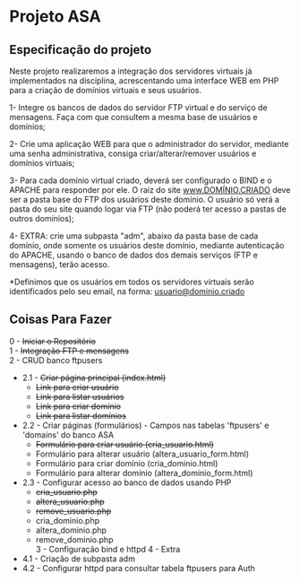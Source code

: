# Projeto ASA

## Especificação do projeto
Neste projeto realizaremos a integração dos servidores virtuais já implementados na disciplina, acrescentando uma interface WEB em PHP para a criação de domínios virtuais e seus usuários.

1- Integre os bancos de dados do servidor FTP virtual e do serviço de mensagens. Faça com que consultem a mesma base de usuários e domínios;

2- Crie uma aplicação WEB para que o administrador do servidor, mediante uma senha administrativa, consiga criar/alterar/remover usuários e domínios virtuais;

3- Para cada domínio virtual criado, deverá ser configurado o BIND e o APACHE para responder por ele. O raiz do site www.DOMÍNIO.CRIADO deve ser a pasta base do FTP dos usuários deste domínio. O usuário só verá a pasta do seu site quando logar via FTP (não poderá ter acesso a pastas de outros domínios);

4- EXTRA: crie uma subpasta "adm", abaixo da pasta base de cada domínio, onde somente os usuários deste domínio, mediante autenticação do APACHE, usando o banco de dados dos demais serviços (FTP e mensagens), terão acesso.

*Definimos que os usuários em todos os servidores virtuais serão identificados pelo seu email, na forma: usuario@dominio.criado

## Coisas Para Fazer
0 - ~~Iniciar o Repositório~~  
1 - ~~Integração FTP e mensagens~~  
2 - CRUD banco ftpusers  
 * 2.1 - ~~Criar página principal (index.html)~~  
   * ~~Link para criar usuário~~  
   * ~~Link para listar usuários~~  
   * ~~Link para criar domínio~~  
   * ~~Link para listar domínios~~  
 * 2.2 - Criar páginas (formulários) - Campos nas tabelas 'ftpusers' e 'domains' do banco ASA  
   * ~~Formulário para criar usuário (cria_usuario.html)~~  
   * Formulário para alterar usuário (altera_usuario_form.html)  
   * Formulário para criar domínio (cria_dominio.html)  
   * Formulário para alterar domínio (altera_dominio_form.html)  
 * 2.3 - Configurar acesso ao banco de dados usando PHP  
   * ~~cria_usuario.php~~  
   * ~~altera_usuario.php~~  
   * ~~remove_usuario.php~~  
   * cria_dominio.php  
   * altera_dominio.php  
   * remove_dominio.php  
3 - Configuração bind e httpd
4 - Extra
 * 4.1 - Criação de subpasta adm  
 * 4.2 - Configurar httpd para consultar tabela ftpusers para Auth
